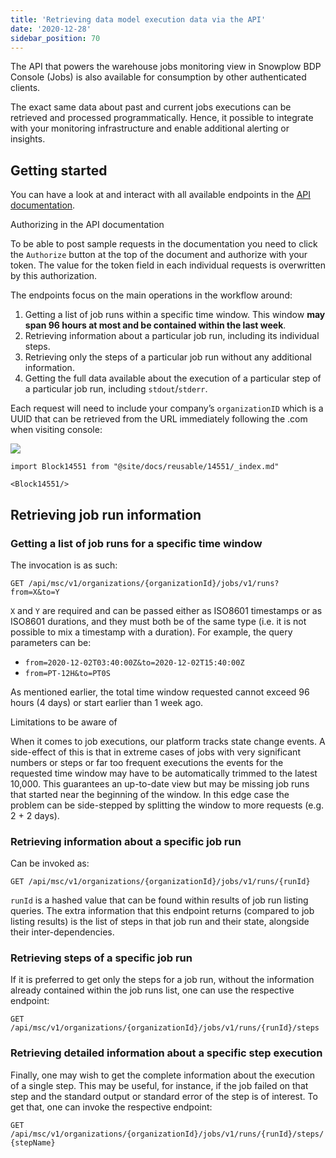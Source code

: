 ```yaml
---
title: 'Retrieving data model execution data via the API'
date: '2020-12-28'
sidebar_position: 70
---
```


The API that powers the warehouse jobs monitoring view in Snowplow BDP Console (Jobs) is also available for consumption by other authenticated clients.

The exact same data about past and current jobs executions can be retrieved and processed programmatically. Hence, it possible to integrate with your monitoring infrastructure and enable additional alerting or insights.

## Getting started

You can have a look at and interact with all available endpoints in the [API documentation](https://console.snowplowanalytics.com/api/msc/v1/docs/index.html?url=/api/msc/v1/docs/docs.yaml#/Jobs).

Authorizing in the API documentation

To be able to post sample requests in the documentation you need to click the `Authorize` button at the top of the document and authorize with your token. The value for the token field in each individual requests is overwritten by this authorization.

The endpoints focus on the main operations in the workflow around:

1. Getting a list of job runs within a specific time window. This window **may span 96 hours at most and be contained within the last week**.
2. Retrieving information about a particular job run, including its individual steps.
3. Retrieving only the steps of a particular job run without any additional information.
4. Getting the full data available about the execution of a particular step of a particular job run, including `stdout`/`stderr`.

Each request will need to include your company’s `organizationID` which is a UUID that can be retrieved from the URL immediately following the .com when visiting console:

![](images/orgID.png)

```mdx-code-block
import Block14551 from "@site/docs/reusable/14551/_index.md"

<Block14551/>
```

## Retrieving job run information

### Getting a list of job runs for a specific time window

The invocation is as such:

`GET /api/msc/v1/organizations/{organizationId}/jobs/v1/runs?from=X&to=Y`

`X` and `Y` are required and can be passed either as ISO8601 timestamps or as ISO8601 durations, and they must both be of the same type (i.e. it is not possible to mix a timestamp with a duration). For example, the query parameters can be:

- `from=2020-12-02T03:40:00Z&to=2020-12-02T15:40:00Z`
- `from=PT-12H&to=PT0S`

As mentioned earlier, the total time window requested cannot exceed 96 hours (4 days) or start earlier than 1 week ago.

Limitations to be aware of

When it comes to job executions, our platform tracks state change events. A side-effect of this is that in extreme cases of jobs with very significant numbers or steps or far too frequent executions the events for the requested time window may have to be automatically trimmed to the latest 10,000. This guarantees an up-to-date view but may be missing job runs that started near the beginning of the window. In this edge case the problem can be side-stepped by splitting the window to more requests (e.g. 2 + 2 days).

### Retrieving information about a specific job run

Can be invoked as:

`GET /api/msc/v1/organizations/{organizationId}/jobs/v1/runs/{runId}`

`runId` is a hashed value that can be found within results of job run listing queries. The extra information that this endpoint returns (compared to job listing results) is the list of steps in that job run and their state, alongside their inter-dependencies.

### Retrieving steps of a specific job run

If it is preferred to get only the steps for a job run, without the information already contained within the job runs list, one can use the respective endpoint:

`GET /api/msc/v1/organizations/{organizationId}/jobs/v1/runs/{runId}/steps`

### Retrieving detailed information about a specific step execution

Finally, one may wish to get the complete information about the execution of a single step. This may be useful, for instance, if the job failed on that step and the standard output or standard error of the step is of interest. To get that, one can invoke the respective endpoint:

`GET /api/msc/v1/organizations/{organizationId}/jobs/v1/runs/{runId}/steps/{stepName}`
